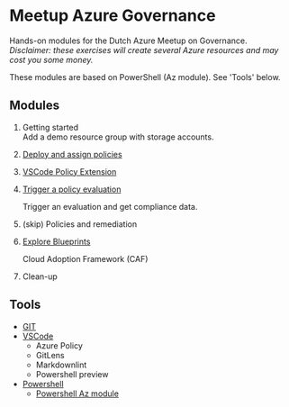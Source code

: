 # Meetup Azure Governance

Hands-on modules for the Dutch Azure Meetup on Governance.  
*Disclaimer: these exercises will create several Azure resources and may cost you some money.*

These modules are based on PowerShell (Az module). See 'Tools' below.

## Modules

1. Getting started  
   Add a demo resource group with storage accounts.

2. [Deploy and assign policies](2-deploy-policy-definition/)

3. [VSCode Policy Extension](3-VSCode-policy-extension/)

4. [Trigger a policy evaluation](4-trigger-policy-evaluation/)  

   Trigger an evaluation and get compliance data.

5. (skip) Policies and remediation

6. [Explore Blueprints](6-explore-blueprint/)

   Cloud Adoption Framework (CAF)

7. Clean-up

## Tools

- [GIT](https://git-scm.com/)
- [VSCode](https://code.visualstudio.com/)
  - Azure Policy
  - GitLens
  - Markdownlint
  - Powershell preview
- [Powershell](https://github.com/PowerShell/PowerShell)
  - [Powershell Az module](https://docs.microsoft.com/en-us/powershell/azure/new-azureps-module-az?view=azps-3.0.0)
